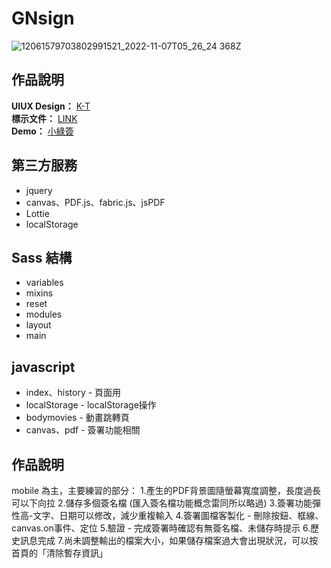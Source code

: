 # GNsign

![12061579703802991521_2022-11-07T05_26_24 368Z](https://user-images.githubusercontent.com/64962514/202937193-030726f7-6616-459a-8cf6-09c273cf1d96.png)

## <i class="fa fa-paper-plane" aria-hidden="true"></i> 作品說明
**UIUX Design：** [K-T](https://2022.thef2e.com/users/12061579703802991521) <br>
**標示文件：** [LINK](https://www.figma.com/file/6ZjDFQSrwRy6OUAXDmJNhz/%E5%B0%8F%E7%B6%A0%E7%B0%BD?node-id=0%3A1)</br>
**Demo：** [小綠簽](https://yuting-hsieh.github.io/GNsign/index)

## <i class="fa fa-paper-plane" aria-hidden="true"></i> 第三方服務
* jquery
* canvas、PDF.js、fabric.js、jsPDF
* Lottie
* localStorage

## <i class="fa fa-paper-plane" aria-hidden="true"></i> Sass 結構
* variables
* mixins
* reset
* modules
* layout
* main

## <i class="fa fa-paper-plane" aria-hidden="true"></i> javascript
* index、history - 頁面用
* localStorage - localStorage操作
* bodymovies - 動畫跳轉頁 
* canvas、pdf - 簽署功能相關

## <i class="fa fa-paper-plane" aria-hidden="true"></i> 作品說明
mobile 為主，主要練習的部分：
1.產生的PDF背景圖隨螢幕寬度調整，長度過長可以下向拉
2.儲存多個簽名檔 (匯入簽名檔功能概念雷同所以略過)
3.簽署功能彈性高-文字、日期可以修改，減少重複輸入
4.簽署圖檔客製化 - 刪除按鈕、框線、canvas.on事件、定位
5.驗證 - 完成簽署時確認有無簽名檔、未儲存時提示
6.歷史訊息完成
7.尚未調整輸出的檔案大小，如果儲存檔案過大會出現狀況，可以按首頁的「清除暫存資訊」
